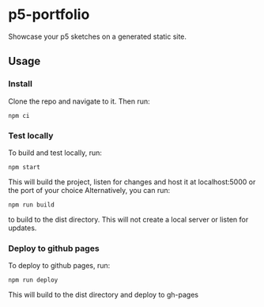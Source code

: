 # p5-portfolio
Showcase your p5 sketches on a generated static site.

## Usage
### Install
Clone the repo and navigate to it. Then run:
```
npm ci
```

### Test locally
To build and test locally, run:
```
npm start
```
This will build the project, listen for changes and host it at localhost:5000 or the port of your choice
Alternatively, you can run:
```
npm run build
```
to build to the dist directory. This will not create a local server or listen for updates.

### Deploy to github pages
To deploy to github pages, run:
```
npm run deploy
```
This will build to the dist directory and deploy to gh-pages


